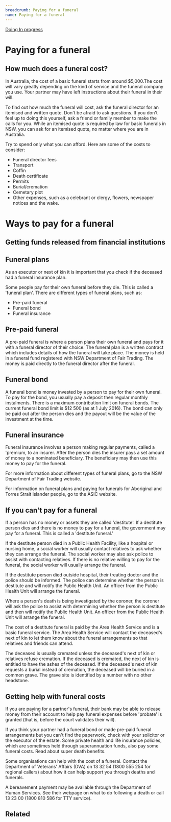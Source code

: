 ```yaml
---
breadcrumb: Paying for a funeral
name: Paying for a funeral
---
```

<a class="au-progress-indicator__link au-progress-indicator__link--doing" href="#url">
      <span class="au-progress-indicator__status">Doing</span>
      In progress
    </a>

Paying for a funeral
===========================

## How much does a funeral cost?

In Australia, the cost of a basic funeral starts from around $5,000.The cost will vary greatly depending on the kind of service and the funeral company you use. Your partner may have left instructions about their funeral in their will.

To find out how much the funeral will cost, ask the funeral director for an itemised and written quote. Don't be afraid to ask questions. If you don't feel up to doing this yourself, ask a friend or family member to make the calls for you. While an itemised quote is required by law for basic funerals in NSW, you can ask for an itemised quote, no matter where you are in Australia.

Try to spend only what you can afford. Here are some of the costs to consider:

* Funeral director fees
* Transport
* Coffin
* Death certificate
* Permits
* Burial/cremation
* Cemetary plot
* Other expenses, such as a celebrant or clergy, flowers, newspaper notices and the wake.

<!-- https://www.moneysmart.gov.au/life-events-and-you/life-events/losing-your-partner -->


# Ways to pay for a funeral

## Getting funds released from financial institutions
## Funeral plans
As an executor or next of kin it is important that you check if the deceased had a funeral insurance plan.

Some people pay for their own funeral before they die. This is called a 'funeral plan'. There are different types of funeral plans, such as:

* Pre-paid funeral
* Funeral bond
* Funeral insurance

## Pre-paid funeral
A pre-paid funeral is where a person plans their own funeral and pays for it with a funeral director of their choice. The funeral plan is a written contract which includes details of how the funeral will take place. The money is held in a funeral fund registered with NSW Department of Fair Trading. The money is paid directly to the funeral director after the funeral.

## Funeral bond
A funeral bond is money invested by a person to pay for their own funeral. To pay for the bond, you usually pay a deposit then regular monthly instalments. There is a maximum contribution limit on funeral bonds. The current funeral bond limit is $12 500 (as at 1 July 2016). The bond can only be paid out after the person dies and the payout will be the value of the investment at the time.

## Funeral insurance
Funeral insurance involves a person making regular payments, called a 'premium, to an insurer. After the person dies the insurer pays a set amount of money to a nominated beneficiary. The beneficiary may then use this money to pay for the funeral.

For more information about different types of funeral plans, go to the NSW Department of Fair Trading website.

For information on funeral plans and paying for funerals for Aboriginal and Torres Strait Islander people, go to the ASIC website.

<!-- source: http://www.lawaccess.nsw.gov.au/Pages/representing/after_someone_dies/funerals/paying_for_the_funeral.aspx -->


## If you can't pay for a funeral
If a person has no money or assets they are called 'destitute'. If a destitute person dies and there is no money to pay for a funeral, the government may pay for a funeral. This is called a 'destitute funeral.'

If the destitute person died in a Public Health Facility, like a hospital or nursing home, a social worker will usually contact relatives to ask whether they can arrange the funeral. The social worker may also ask police to assist with contacting relatives. If there is no relative willing to pay for the funeral, the social worker will usually arrange the funeral.

If the destitute person died outside hospital, their treating doctor and the police should be informed. The police can determine whether the person is destitute and will notify the Public Health Unit. An officer from the Public Health Unit will arrange the funeral.

Where a person's death is being investigated by the coroner, the coroner will ask the police to assist with determining whether the person is destitute and then will notify the Public Health Unit. An officer from the Public Health Unit will arrange the funeral.

The cost of a destitute funeral is paid by the Area Health Service and is a basic funeral service. The Area Health Service will contact the deceased's next of kin to let them know about the funeral arrangements so that relatives and friends can attend.

The deceased is usually cremated unless the deceased's next of kin or relatives refuse cremation. If the deceased is cremated, the next of kin is entitled to have the ashes of the deceased. If the deceased's next of kin requests a burial instead of cremation, the deceased will be buried in a common grave. The grave site is identified by a number with no other headstone.

<!-- http://www.lawaccess.nsw.gov.au/Pages/representing/after_someone_dies/funerals/paying_for_the_funeral.aspx -->

## Getting help with funeral costs
If you are paying for a partner's funeral, their bank may be able to release money from their account to help pay funeral expenses before 'probate' is granted (that is, before the court validates their will).

If you think your partner had a funeral bond or made pre-paid funeral arrangements but you can't find the paperwork, check with your solicitor or the executor of the estate. Some private health and life insurance policies, which are sometimes held through superannuation funds, also pay some funeral costs. Read about super death benefits.

Some organisations can help with the cost of a funeral. Contact the Department of Veterans' Affairs (DVA) on 13 32 54 (1800 555 254 for regional callers) about how it can help support you through deaths and funerals.

A bereavement payment may be available through the Department of Human Services. See their webpage on what to do following a death or call 13 23 00 (1800 810 586 for TTY service).

## Related

<!-- ASIC: MoneySmart arranging a funeral https://www.moneysmart.gov.au/life-events-and-you/life-events/losing-your-partner -->
